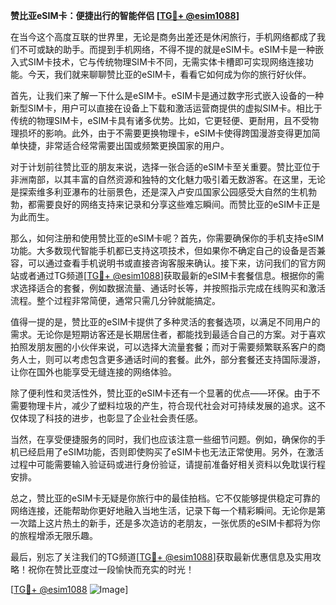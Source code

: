 **赞比亚eSIM卡：便捷出行的智能伴侣 [[TG💪+ @esim1088](https://t.me/s/esim1088)]**

在当今这个高度互联的世界里，无论是商务出差还是休闲旅行，手机网络都成了我们不可或缺的助手。而提到手机网络，不得不提的就是eSIM卡。eSIM卡是一种嵌入式SIM卡技术，它与传统物理SIM卡不同，无需实体卡槽即可实现网络连接功能。今天，我们就来聊聊赞比亚的eSIM卡，看看它如何成为你的旅行好伙伴。

首先，让我们来了解一下什么是eSIM卡。eSIM卡是通过数字形式嵌入设备的一种新型SIM卡，用户可以直接在设备上下载和激活运营商提供的虚拟SIM卡。相比于传统的物理SIM卡，eSIM卡具有诸多优势。比如，它更轻便、更耐用，且不受物理损坏的影响。此外，由于不需要更换物理卡，eSIM卡使得跨国漫游变得更加简单快捷，非常适合经常需要出国或频繁更换国家的用户。

对于计划前往赞比亚的朋友来说，选择一张合适的eSIM卡至关重要。赞比亚位于非洲南部，以其丰富的自然资源和独特的文化魅力吸引着无数游客。在这里，无论是探索维多利亚瀑布的壮丽景色，还是深入卢安瓜国家公园感受大自然的生机勃勃，都需要良好的网络支持来记录和分享这些难忘瞬间。而赞比亚的eSIM卡正是为此而生。

那么，如何注册和使用赞比亚的eSIM卡呢？首先，你需要确保你的手机支持eSIM功能。大多数现代智能手机都已支持这项技术，但如果你不确定自己的设备是否兼容，可以通过查看手机说明书或直接咨询客服来确认。接下来，访问我们的官方网站或者通过TG频道[[TG💪+ @esim1088](https://t.me/s/esim1088)]获取最新的eSIM卡套餐信息。根据你的需求选择适合的套餐，例如数据流量、通话时长等，并按照指示完成在线购买和激活流程。整个过程非常简便，通常只需几分钟就能搞定。

值得一提的是，赞比亚的eSIM卡提供了多种灵活的套餐选项，以满足不同用户的需求。无论你是短期访客还是长期居住者，都能找到最适合自己的方案。对于喜欢拍照发朋友圈的小伙伴来说，可以选择大流量套餐；而对于需要频繁联系客户的商务人士，则可以考虑包含更多通话时间的套餐。此外，部分套餐还支持国际漫游，让你在国外也能享受无缝连接的网络体验。

除了便利性和灵活性外，赞比亚的eSIM卡还有一个显著的优点——环保。由于不需要物理卡片，减少了塑料垃圾的产生，符合现代社会对可持续发展的追求。这不仅体现了科技的进步，也彰显了企业社会责任感。

当然，在享受便捷服务的同时，我们也应该注意一些细节问题。例如，确保你的手机已经启用了eSIM功能，否则即使购买了eSIM卡也无法正常使用。另外，在激活过程中可能需要输入验证码或进行身份验证，请提前准备好相关资料以免耽误行程安排。

总之，赞比亚的eSIM卡无疑是你旅行中的最佳拍档。它不仅能够提供稳定可靠的网络连接，还能帮助你更好地融入当地生活，记录下每一个精彩瞬间。无论你是第一次踏上这片热土的新手，还是多次造访的老朋友，一张优质的eSIM卡都将为你的旅程增添无限乐趣。

最后，别忘了关注我们的TG频道[[TG💪+ @esim1088](https://t.me/s/esim1088)]获取最新优惠信息及实用攻略！祝你在赞比亚度过一段愉快而充实的时光！

[[TG💪+ @esim1088](https://t.me/s/esim1088) ![Image](https://i.postimg.cc/4NQfJmqS/Snipaste-2025-05-13-00-14-12.png)]